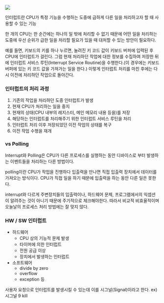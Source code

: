 
![](https://i.imgur.com/LrofFTn.png)


인터럽트란 CPU가 특정 기능을 수행하는 도중에 급하게 다른 일을 처리하고자 할 때 사용할 수 있는 기능

한 개의 CPU는 한 순간에는 하나의 일 밖에 처리할 수 없기 때문에 어떤 일을 처리하는 도중에 우선 순위가 급한 일을 처리할 필요가 있을 때 대처할 수 있는 방안이 필요하다.  
  
예를 들면, 키보드의 키를 하나 누르면, 눌려진 키 코드 값이 키보드 버퍼에 입력된 후 CPU에 인터럽트가 걸린다. 그럼 현재 처리하던 작업에 대한 정보를 수집하여 저장한 뒤에 인터럽트 서비스 루틴(Interrupt Service Routine)을 수행한다.(이 경우에는 키보드 버퍼에 있는 키 코드 값을 가져가는 일을 한다.) 이렇게 인터럽트 처리를 마친 후에는 다시 이전에 처리하던 작업으로 돌아간다.

### 인터럽트의 처리 과정

1. 기존의 작업을 처리하던 도중 인터럽트가 발생
2. 현재 CPU가 처리하는 일을 중지
3. 현재의 상태(CPU 내부의 레지스터, 메인 메모리 내용 등을)를 저장
4. 해당하는 인터럽트를 처리해주기 위한 인터럽트 서비스 루틴을 처리
5. 인터럽트 처리 이후 저장되었던 이전 작업의 상태를 복구
6. 이전 작업 수행을 재개

### vs Polling 

Interrupt와 Polling은 CPU가 다른 프로세스를 실행하는 동안 디바이스로 부터 발생하는 이벤트들을 처리하는 다른 방법이다.

polling이란 CPU가 작업을 진행하다 입출력을 만나면 직접 입출력 장치에서 데이터를 가져오는 방식이다. CPU가 직접 일을 하기 때문에 입출력을 하는 동안 다른 일은 못한다.

interrupt와 다르게 주변장치들의 입출력이나, 하드웨어 문제, 프로그램에서의 익셉션이 알려주는 것이 아니기 때문에 주기적으로 체크해야한다. 따라서 비교적 비효율적이며 오늘날의 프로세스 처리 방법에는 잘 맞지 않다.

### HW / SW 인터럽트

- 하드웨어 
	- CPU 상의 기능적 문제 발생
	- 타이머에 의한 인터럽트
	- 전원 공급 이상
	- 장치에서 발생하는 인터럽트
- 소프트웨어
	- divide by zero
	- overflow
	- exception 등

사용자 요청으로 인터럽트를 발생시킬 수 있는데 이를 시그널(Signal)이라고 한다. ex) 시그널 9 kill
